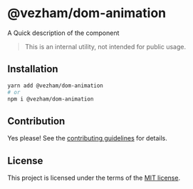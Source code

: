 # @vezham/dom-animation

A Quick description of the component

> This is an internal utility, not intended for public usage.
## Installation

```sh
yarn add @vezham/dom-animation
# or
npm i @vezham/dom-animation
```

## Contribution

Yes please! See the
[contributing guidelines](https://github.com/vezham/heroui/blob/master/CONTRIBUTING.md)
for details.

## License

This project is licensed under the terms of the
[MIT license](https://github.com/vezham/heroui/blob/master/LICENSE).
